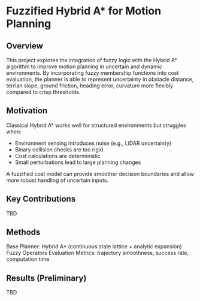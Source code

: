 # Fuzzified Hybrid A* for Motion Planning
## Overview
This project explores the integration of fuzzy logic with the Hybrid A* algorithm to improve motion planning in uncertain and dynamic environments. By incorporating fuzzy membership functions into cost evaluation, the planner is able to represent uncertainty in obstacle distance, terrian slope, ground friction, heading error, curvature more flexibly compared to crisp thresholds.
## Motivation
Classical Hybrid A* works well for structured environments but struggles when: 

- Environment sensing introduces noise (e.g., LiDAR uncertainty)
- Binary collision checks are too rigid
- Cost calculations are deterministic 
- Small perturbations lead to large planning changes

A fuzzified cost model can provide smoother decision boundaries and allow more robust handling of uncertain inputs.

## Key Contributions
TBD

## Methods
Base Planner: Hybrid A* (continuous state lattice + analytic expansion)
Fuzzy Operators
Evaluation Metrics: trajectory smoothness, success rate, computation time

## Results (Preliminary)
TBD



